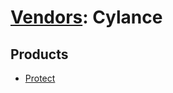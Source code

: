 # [Vendors](README.md): Cylance

## Products

- [Protect](../products/60829f4a-7acb-47d1-ad23-8424fcf83dcb.md)
